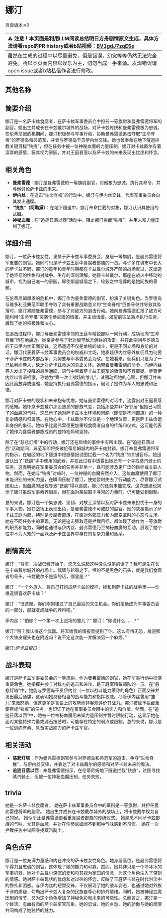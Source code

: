 # 娜汀
页面版本:v3
 

| :warning: 注意！本页面是利用LLM阅读总结明日方舟剧情原文生成，具体方法请看repo的PR history或者b站视频：[BV1gdJ7zqESe](https://www.bilibili.com/video/BV1gdJ7zqESe/)         |
|:----------------------------|
| 虽然在生成的过程中以尽量避免，但是错误，幻觉等等仍然无法完全避免。所以本页面内容以娱乐为主，切勿当成一手来源。发现错误请open issue或者b站私信作者进行修改。|



## 其他名称

## 简要介绍
娜汀是一名萨卡兹食腐者，在萨卡兹军事委员会中担任一等旗尉和曼弗雷德将军的副官。她出生并成长在卡兹戴尔城外的战场，对萨卡兹传统和曼弗雷德极为忠诚。在伦蒂尼姆危机期间，娜汀积极参与军事行动，协助曼弗雷德追击夺取“生命脊椎”的罗德岛和典范军，并曾与罗德岛干员伊内丝交锋。她也曾奉命在地下隧道拦截关键目标“铣痕”，但在任务中被一位神秘血魔的力量压制。娜汀对卡兹戴尔有着深厚的感情，将其视为家园，并对王庭衰落以及萨卡兹的未来表现出忧虑和怀念。
## 相关角色
-   **曼弗雷德**：娜汀是曼弗雷德的一等旗尉副官，对他极为忠诚，执行其命令，并与他讨论萨卡兹的未来。
-   **伊内丝**：在追击“生命脊椎”的行动中，娜汀与伊内丝交锋，代表军事委员会向其发出通牒。
-   **“铣痕”（阿勒黛）**：在地下隧道中，娜汀奉命拦截的对象，娜汀认识其使用的武器。
-   **神秘血魔**：在“追迹日落以西”活动中，阻止娜汀拦截“铣痕”，并用未知力量压制了娜汀。
## 详细介绍
娜汀，一位萨卡兹女性，隶属于萨卡兹军事委员会，身居一等旗尉，是曼弗雷德将军重要的副官。她同时也是萨卡兹王庭中食腐者部族的一员。与许多在城市中长大的萨卡兹不同，娜汀的童年和青年时期都在卡兹戴尔城外严酷的战场度过，这塑造了她坚韧的性格和对战争、生存的深刻理解。她将卡兹戴尔，那座在战火中移动的城市，视为自己唯一的家园，即使那里城墙之下、轮毂之中埋葬的是她同族的骨骸。

在伦蒂尼姆爆发的危机中，娜汀作为曼弗雷德的副官，扮演了关键角色。当罗德岛与维多利亚典范军联手夺取了具有重要战略意义的“生命脊椎”巨兽骨骼并导致其坠落时，娜汀紧随曼弗雷德，参与了对敌方的追击行动。她向曼弗雷德汇报了敌方可能利用“生命脊椎”突袭伦蒂尼姆的情报，并主动请缨，渴望前往坠落点执行任务，展现了她的积极性和决心。

在追击过程中，娜汀与曼弗雷德率领的王庭军精锐部队一同行动，成功地向“生命脊椎”所在地逼近。她亲身参与了针对留守敌方佣兵的攻击，并在此期间与罗德岛的干员伊内丝正面交锋。这场遭遇不仅是单纯的战斗，更是不同立场和身份的对话。娜汀代表着萨卡兹军事委员会的权威和立场，她质疑伊内丝等外族佣兵为何要干涉萨卡兹的内部战争，为何要与军事委员会为敌。在她看来，佣兵们只是为了一己私利而卷入，缺乏对萨卡兹命运的真正关怀。她带着曼弗雷德的命令，向伊内丝等人发出了投降的最后通牒，语气中带着萨卡兹王庭军的骄傲和不容置疑。尽管伊内丝以言语相激，称她为“第一次上战场的雏儿”，试图动摇她的心智，但娜汀并未因此而放弃或退缩，她坚持执行曼弗雷德的指示，展现了她作为军人的忠诚和纪律。

娜汀对萨卡兹的现状和未来抱有忧虑。她与曼弗雷德的对话中，流露出对王庭衰落的感慨。她怀念卡兹戴尔那股熟悉的部族气息，包括那些并非“好邻居”但她已习惯了的血魔的气味，这显示了她对萨卡兹本土环境和同胞（即使是不同部族）的一种复杂情感和归属感。在她心中，卡兹戴尔不仅仅是一个地理位置，更是萨卡兹命运和身份的象征。她似乎比曼弗雷德更加重视食腐者自身的传统和仪式，这可能代表了她作为食腐者部族成员的独特视角和坚持。

除了在“慈悲灯塔”中的行动，娜汀还在后续的事件中有所出现。在“追迹日落以西”活动期间，典范军即将突破伦蒂尼姆城内的萨卡兹封锁。娜汀奉曼弗雷德将军的指示，在城区的地下隧道中根据情报试图拦截一个名为“铣痕”的关键目标。她迅速认出了“铣痕”手中使用的武器，并在此过程中透露出她还有一个寻找蒸汽骑士的任务，这表明她在军事委员会的任务并非单一，且可能涉及更广泛的目标或关联人物。然而，在她与“铣痕”对峙时，一位神秘的血魔突然介入。这位血魔使用了娜汀未能识别的未知力量，在瞬间压制了娜汀，使她暂时失去了行动能力。尽管娜汀试图阻止，但血魔的出现导致“铣痕”得以逃脱，娜汀的任务未能完成。这次遭遇也揭示了娜汀虽然军事素养很高，但在面对某些超乎寻常的力量时，仍可能受到限制。

总的来说，娜汀是一个集忠诚、坚韧、对故土深情以及对萨卡兹未来担忧于一身的军事人物。她在战场上表现出色，是曼弗雷德不可或缺的副官。她的故事揭示了萨卡兹王庭内部，特别是食腐者部族，在面对外部压力和内部变革时的心态与立场。她在不同任务中的表现，无论是追击强敌还是拦截目标，都体现了她作为一等旗尉的职责和能力，同时也通过与伊内丝、曼弗雷德乃至神秘血魔的互动，展现了她个性中不为人知的一面以及萨卡兹世界中存在的复杂力量和派系。
## 剧情高光
娜汀：“将军，决战已经开始了，您怎么说起这种没头没尾的话了？我可是生在长在卡兹戴尔城外的战场上。城墙与轮毂之下，埋的不是黑色的石头，就是我们食腐者的骨头。卡兹戴尔不是家的话，哪里是？”

娜汀：“一个外族人，将自己打扮成萨卡兹的模样，掺和到萨卡兹的战争里——你难道很喜欢萨卡兹？”

娜汀：“很遗憾，你们刚刚错过了自己最后的求生机会。你们拒绝成为军事委员会的一部分，那就变成战争的养料吧。”

伊内丝：“怕你？一个第一次上战场的雏儿？”
娜汀：“你说什么......？”

娜汀:“哦？我认得这个武器。将军给我的情报里提到了你。这么有恃无恐，难道那个大铁皮罐头也在附近吗？说不定这次能一并解决另一个麻烦。”

娜汀:*萨卡兹粗口*！
## 战斗表现
娜汀是萨卡兹军事委员会的一等旗尉，作为曼弗雷德的副官，她在军事行动中扮演重要角色。她指挥并参与对敌方的追击和进攻，是王庭军精锐部队的一员。在“慈悲灯塔”中，她能与罗德岛干员伊内丝（一位以战斗能力著称的角色）正面交锋并发出最后通牒，这表明她具备相当的战斗能力和指挥权威。尽管伊内丝曾用“雏儿”来激怒她，但这更多是言语上的攻势而非客观评价其战力。娜汀被赋予拦截重要目标“铣痕”的任务，也印证了她在军事委员会眼中的实力和价值。然而，在“追迹日落以西”中，她被一位神秘血魔用未知力量压制并暂时限制行动，这显示她在面对某些特殊力量或源石技艺时，可能存在特定的弱点或限制。总的来说，娜汀是一位训练有素、具备实战能力的萨卡兹军官。
## 相关活动
-   **慈悲灯塔**：作为曼弗雷德副官参与对罗德岛和典范军的追击，争夺“生命脊椎”，与伊内丝交锋，并表达了对卡兹戴尔的感情和对萨卡兹未来的看法。
-   **追迹日落以西**：奉曼弗雷德指示，在伦蒂尼姆地下隧道拦截“铣痕”，试图寻找蒸汽骑士，但被一位神秘血魔压制，任务失败。
## trivia
她是一名萨卡兹食腐者。
她在萨卡兹军事委员会中的军衔是一等旗尉，并担任曼弗雷德将军的副官。
她出生并成长在卡兹戴尔城外的战场上，将卡兹戴尔视为自己的家。
她似乎比曼弗雷德更看重食腐者部族的传统仪式。
她熟悉不同萨卡兹部族的气味，尤其是血魔，并对在伦蒂尼姆闻不到那种气味感到不习惯。
她在一次拦截任务中试图寻找蒸汽骑士。
## 角色点评
娜汀是一位充满力量感和内在冲突的萨卡兹女性角色。她身居高位，是曼弗雷德将军得力且忠诚的副官，这体现了她的能力和可靠。然而，她并非只是一个冷冰冰的军事机器，她对卡兹戴尔深沉的爱和将其视为家园的信念，为这个角色注入了深刻的情感。她对萨卡兹现状的忧虑和对过往的怀念，反映了王庭萨卡兹在时代洪流中的挣扎和困惑。与伊内丝的短暂交锋，不仅展现了她的战斗姿态，也通过她对外族干涉的质疑，勾勒出萨卡兹人复杂的民族自尊心和排外情绪。同时，她被神秘血魔压制的情节，又为这个角色增加了神秘色彩和未来的可能性。总而言之，娜汀是一个鲜活、有血有肉的萨卡兹军官形象，她的忠诚、她的乡愁、她的骄傲与她的局限共同构成了她独特的魅力。